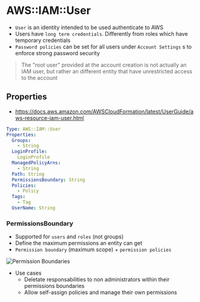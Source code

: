 # AWS::IAM::User

- `User` is an identity intended to be used authenticate to AWS
- Users have `long term credentials`. Differently from roles which have temporary credentials
- `Password policies` can be set for all users under `Account Settings` s to enforce strong password security

> The "root user" provided at the account creation is not actually an IAM user, but rather an different entity that have unrestricted access to the account

## Properties

- <https://docs.aws.amazon.com/AWSCloudFormation/latest/UserGuide/aws-resource-iam-user.html>

```yaml
Type: AWS::IAM::User
Properties:
  Groups:
    - String
  LoginProfile:
    LoginProfile
  ManagedPolicyArns:
    - String
  Path: String
  PermissionsBoundary: String
  Policies:
    - Policy
  Tags:
    - Tag
  UserName: String
```

### PermissionsBoundary

- Supported for `users` and `roles` (not groups)
- Define the maximum permissions an entity can get
- `Permission boundary` (maximum scope) + `permission policies`

![Permission Boundaries](.images/iam-permission-boundaries.png)

- Use cases
  - Deletate responsabilities to non administrators within their permissions boundaries
  - Allow self-assign policies and manage their own permissions
